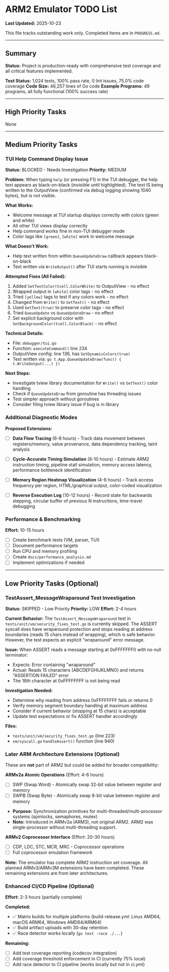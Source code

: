 # ARM2 Emulator TODO List

**Last Updated:** 2025-10-23

This file tracks outstanding work only. Completed items are in `PROGRESS.md`.

---

## Summary

**Status:** Project is production-ready with comprehensive test coverage and all critical features implemented.

**Test Status:** 1,024 tests, 100% pass rate, 0 lint issues, 75.0% code coverage
**Code Size:** 46,257 lines of Go code
**Example Programs:** 49 programs, all fully functional (100% success rate)

---

## High Priority Tasks

None

---

## Medium Priority Tasks

### TUI Help Command Display Issue
**Status:** BLOCKED - Needs Investigation
**Priority:** MEDIUM

**Problem:**
When typing `help` (or pressing F1) in the TUI debugger, the help text appears as black-on-black (invisible until highlighted). The text IS being written to the OutputView (confirmed via debug logging showing 1040 bytes), but is not visible.

**What Works:**
- Welcome message at TUI startup displays correctly with colors (green and white)
- All other TUI views display correctly
- Help command works fine in non-TUI debugger mode
- Color tags like `[green]`, `[white]` work in welcome message

**What Doesn't Work:**
- Help text written from within `QueueUpdateDraw` callback appears black-on-black
- Text written via `WriteOutput()` after TUI starts running is invisible

**Attempted Fixes (All Failed):**
1. Added `SetTextColor(tcell.ColorWhite)` to OutputView - no effect
2. Wrapped output in `[white]` color tags - no effect
3. Tried `[yellow]` tags to test if any colors work - no effect
4. Changed from `Write()` to `SetText()` - no effect
5. Used `GetText(true)` to preserve color tags - no effect
6. Tried `QueueUpdate` vs `QueueUpdateDraw` - no effect
7. Set explicit background color with `SetBackgroundColor(tcell.ColorBlack)` - no effect

**Technical Details:**
- File: `debugger/tui.go`
- Function: `executeCommand()` line 234
- OutputView config: line 136, has `SetDynamicColors(true)`
- Text written via: `go t.App.QueueUpdateDraw(func() { t.WriteOutput(...) })`

**Next Steps:**
- Investigate tview library documentation for `Write()` vs `SetText()` color handling
- Check if `QueueUpdateDraw` from goroutine has threading issues
- Test simpler approach without goroutines
- Consider filing tview library issue if bug is in library


### Additional Diagnostic Modes

**Proposed Extensions:**
- [ ] **Data Flow Tracing** (6-8 hours) - Track data movement between registers/memory, value provenance, data dependency tracking, taint analysis
- [ ] **Cycle-Accurate Timing Simulation** (8-10 hours) - Estimate ARM2 instruction timing, pipeline stall simulation, memory access latency, performance bottleneck identification
- [ ] **Memory Region Heatmap Visualization** (4-6 hours) - Track access frequency per region, HTML/graphical output, color-coded visualization
- [ ] **Reverse Execution Log** (10-12 hours) - Record state for backwards stepping, circular buffer of previous N instructions, time-travel debugging


### Performance & Benchmarking
**Effort:** 10-15 hours

- [ ] Create benchmark tests (VM, parser, TUI)
- [ ] Document performance targets
- [ ] Run CPU and memory profiling
- [ ] Create `docs/performance_analysis.md`
- [ ] Implement optimizations if needed

---

## Low Priority Tasks (Optional)

### TestAssert_MessageWraparound Test Investigation
**Status:** SKIPPED - Low Priority
**Priority:** LOW
**Effort:** 2-4 hours

**Current Behavior:**
The `TestAssert_MessageWraparound` test in `tests/unit/vm/security_fixes_test.go` is currently skipped. The ASSERT syscall does have wraparound protection and stops reading at address boundaries (reads 15 chars instead of wrapping), which is safe behavior. However, the test expects an explicit "wraparound" error message.

**Issue:**
When ASSERT reads a message starting at 0xFFFFFFF0 with no null terminator:
- Expects: Error containing "wraparound"
- Actual: Reads 15 characters (ABCDEFGHIJKLMNO) and returns "ASSERTION FAILED" error
- The 16th character at 0xFFFFFFFF is not being read

**Investigation Needed:**
- Determine why reading from address 0xFFFFFFFF fails or returns 0
- Verify memory segment boundary handling at maximum address
- Consider if current behavior (stopping at 15 chars) is acceptable
- Update test expectations or fix ASSERT handler accordingly

**Files:**
- `tests/unit/vm/security_fixes_test.go` (line 223)
- `vm/syscall.go` `handleAssert()` function (line 940)

### Later ARM Architecture Extensions (Optional)

These are **not** part of ARM2 but could be added for broader compatibility:

**ARMv2a Atomic Operations** (Effort: 4-6 hours)
- [ ] SWP (Swap Word) - Atomically swap 32-bit value between register and memory
- [ ] SWPB (Swap Byte) - Atomically swap 8-bit value between register and memory
- **Purpose:** Synchronization primitives for multi-threaded/multi-processor systems (spinlocks, semaphores, mutex)
- **Note:** Introduced in ARMv2a (ARM3), not original ARM2. ARM2 was single-processor without multi-threading support.

**ARMv2 Coprocessor Interface** (Effort: 20-30 hours)
- [ ] CDP, LDC, STC, MCR, MRC - Coprocessor operations
- [ ] Full coprocessor emulation framework

**Note:** The emulator has complete ARM2 instruction set coverage. All planned ARMv3/ARMv3M extensions have been completed. These remaining extensions are from later architectures.

### Enhanced CI/CD Pipeline (Optional)
**Effort:** 2-3 hours (partially complete)

**Completed:**
- ✅ Matrix builds for multiple platforms (build-release.yml: Linux AMD64, macOS ARM64, Windows AMD64/ARM64)
- ✅ Build artifact uploads with 30-day retention
- ✅ Race detector works locally (`go test -race ./...`)

**Remaining:**
- [ ] Add test coverage reporting (codecov integration)
- [ ] Add coverage threshold enforcement in CI (currently 75% local)
- [ ] Add race detector to CI pipeline (works locally but not in ci.yml)

